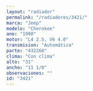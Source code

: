 ```yaml
---
layout: "radiador"
permalink: "/radiadores/3421/"
marca: "Jeep"
modelo: "Cherokee"
ano: "1990"
motor: "L4 2.5, V6 4.0"
transmision: "Automática"
parte: "432268"
clima: "Con clima"
alto: "31"
ancho: "11 1/8"
observaciones: ""
id: "3421"
---
```



